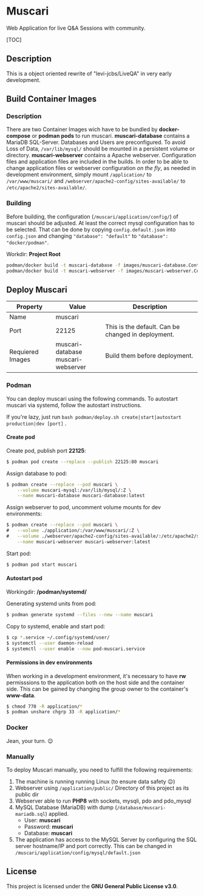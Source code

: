 # Muscari

Web Application for live Q&A Sessions with community.

[TOC]

## Description

This is a object oriented rewrite of "levi-jcbs/LiveQA" in very early development.

## Build Container Images

### Description

There are two Container Images wich have to be bundled by **docker-compose** or **podman pods** to run muscari.
**muscari-database** contains a MariaDB SQL-Server. Databases and Users are preconfigured. To avoid Loss of Data, `/var/lib/mysql/` should be mounted in a persistent volume or directory.
**muscari-webserver** contains a Apache webserver. Configuration files and application files are included in the builds. In order to be able to change application files or webserver configuration *on the fly*, as needed in development environment, simply mount `/application/` to `/var/www/muscari/` and `/webserver/apache2-config/sites-available/` to `/etc/apache2/sites-available/`.

### Building

Before building, the configuration (`/muscari/application/config/`) of muscari should be adjusted. At least the correct mysql configuration has to be selected. That can be done by copying `config.default.json` into `config.json` and changing `"database": "default"` to `"database": "docker/podman"`.

Workdir: **Project Root**

```bash
podman/docker build -t muscari-database -f images/muscari-database.Containerfile .
podman/docker build -t muscari-webserver -f images/muscari-webserver.Containerfile .
```

## Deploy Muscari

| Property         | Value                                   | Description                                        |
| ---------------- | --------------------------------------- | -------------------------------------------------- |
| Name             | muscari                                 |                                                    |
| Port             | 22125                                   | This is the default. Can be changed in deployment. |
| Requiered Images | muscari-database<br />muscari-webserver | Build them before deployment.                      |

### Podman

You can deploy muscari using the following commands. To autostart muscari via systemd, follow the autostart instructions.

If you're lazy, just run `bash podman/deploy.sh create|start|autostart production|dev [port]` .

#### Create pod

Create pod, publish port **22125**:
```bash
$ podman pod create --replace --publish 22125:80 muscari
```

Assign database to pod:
```bash
$ podman create --replace --pod muscari \
	--volume muscari-mysql:/var/lib/mysql/:Z \
	--name muscari-database muscari-database:latest
```

Assign webserver to pod, uncomment volume mounts for dev environments:
```bash
$ podman create --replace --pod muscari \
#	--volume ./application/:/var/www/muscari/:Z \
#	--volume ./webserver/apache2-config/sites-available/:/etc/apache2/sites-available/:Z \
	--name muscari-webserver muscari-webserver:latest
```

Start pod:

```bash
$ podman pod start muscari
```

#### Autostart pod

Workingdir: **/podman/systemd/**

Generating systemd units from pod:

```bash
$ podman generate systemd --files --new --name muscari
```

Copy to systemd, enable and start pod:

```bash
$ cp *.service ~/.config/systemd/user/
$ systemctl --user daemon-reload
$ systemctl --user enable --now pod-muscari.service
```

#### Permissions in dev environments

When working in a development environment, it's necessary to have **rw** permisssions to the application both on the host side and the container side. This can be gained by changing the group owner to the container's **www-data**.

```bash
$ chmod 770 -R application/*
$ podman unshare chgrp 33 -R application/*
```

### Docker

Jean, your turn. :wink:

### Manually

To deploy Muscari manually, you need to fulfill the following requirements:

1. The machine is running running Linux (to ensure data safety 😉)
2. Webserver using `/application/public/` Directory of this project as its public dir
3. Webserver able to run **PHP8** with sockets, mysqli, pdo and pdo_mysql
4. MySQL Database (MariaDB) with dump (`/database/muscari-mariadb.sql`) applied.
   - User: **muscari**
   - Password: **muscari**
   - Database: **muscari**
5. The application has access to the MySQL Server by configuring the SQL server hostname/IP and port correctly. This can be changed in `/muscari/application/config/mysql/default.json`

## License

This project is licensed under the **GNU General Public License v3.0**.
